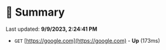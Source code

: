 # 📖 Summary
Last updated: **9/9/2023, 2:24:41 PM**

- `GET` [https://google.com](https://google.com) - **Up** (173ms)
